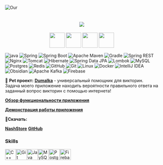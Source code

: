 ![Our](https://github.com/user-attachments/assets/9b1a4503-ab43-41d5-a2b1-97c2f6ab1830)



<h1 align="center">
  <a href="https://git.io/typing-svg">
    <img src="https://readme-typing-svg.herokuapp.com/?lines=Delphington,+Java+Developer&size=30">
  </a>
</h1>







<div id="header" align="center">
    <img src="https://media2.giphy.com/media/v1.Y2lkPTc5MGI3NjExNjVwcjd5ejc3cWN6NzYxaThuaWY2NGRxeXJhcjRudXMydmkybnA3cyZlcD12MV9pbnRlcm5hbF9naWZfYnlfaWQmY3Q9Zw/SmPKQDd4HOnyKgh0cV/giphy.gif" width="50"/>
    <img src="https://media3.giphy.com/media/v1.Y2lkPTc5MGI3NjExc2xxY2xnYmljc3hjZ3d2b3I1dHNqOGZyMmpnYmt6bzVmbWt2dno5ZSZlcD12MV9pbnRlcm5hbF9naWZfYnlfaWQmY3Q9Zw/RbDKaczqWovIugyJmW/giphy.gif" width="50"/>
    <img src="https://media2.giphy.com/media/v1.Y2lkPTc5MGI3NjExdHFkcmZkam8yNng4MDNvNml2NW1xN3FhcXZ2bG5sYmdzaXVkYWpocSZlcD12MV9pbnRlcm5hbF9naWZfYnlfaWQmY3Q9Zw/ho0xXatV7b3Fo1ZRXN/giphy.gif" width="50"/>
      <img src="https://media1.giphy.com/media/v1.Y2lkPTc5MGI3NjExNmQxd21qaGJ4OWxubnI5dHZzYWFrbzlyNWxldzVkZTJub2kzeHB3NiZlcD12MV9pbnRlcm5hbF9naWZfYnlfaWQmY3Q9Zw/26BRvxlVGNja38s2A/giphy.gif" width="50"/>

</div>




![java](https://img.shields.io/badge/Java-%23ED8B00.svg?&style=for-the-badge&logo=openjdk&logoColor=white)
![Spring](https://img.shields.io/badge/Spring-6DB33F?style=for-the-badge&logo=spring&logoColor=white)
![Spring Boot](https://img.shields.io/badge/Spring%20Boot-6DB33F?style=for-the-badge&logo=springboot&logoColor=fff)
![Apache Maven](https://img.shields.io/badge/Apache%20Maven-C71A36?style=for-the-badge&logo=Apache%20Maven&logoColor=white)
![Gradle](https://img.shields.io/badge/Gradle-02303A.svg?style=for-the-badge&logo=Gradle&logoColor=white)
![Spring REST](https://img.shields.io/badge/Spring%20REST-6DB33F?style=for-the-badge&logo=spring&logoColor=fff)
![Nginx](https://img.shields.io/badge/nginx-%23009639.svg?style=for-the-badge&logo=nginx&logoColor=white)
![Tomcat](https://img.shields.io/badge/Tomcat-FF6F00?style=for-the-badge)
![Hibernate](https://img.shields.io/badge/Hibernate-59666C?style=for-the-badge&logo=Hibernate&logoColor=white)
![Spring Data JPA](https://img.shields.io/badge/Spring%20Data%20JPA-6DB33F?style=for-the-badge&logo=spring&logoColor=fff)
![Lombok](https://img.shields.io/badge/lombok-green?style=for-the-badge&logo=flask&logoColor=white)
![MySQL](https://img.shields.io/badge/mysql-4479A1.svg?style=for-the-badge&logo=mysql&logoColor=white)
![Postgres](https://img.shields.io/badge/postgres-%23316192.svg?style=for-the-badge&logo=postgresql&logoColor=white)
![Redis](https://img.shields.io/badge/redis-%23DD0031.svg?style=for-the-badge&logo=redis&logoColor=white)
![GitHub](https://img.shields.io/badge/github-%23121011.svg?style=for-the-badge&logo=github&logoColor=white)
![Git](https://img.shields.io/badge/git-%23F05033.svg?style=for-the-badge&logo=git&logoColor=white)
![Linux](https://img.shields.io/badge/Linux-FCC624?style=for-the-badge&logo=linux&logoColor=black)
![Docker](https://img.shields.io/badge/docker-%230db7ed.svg?style=for-the-badge&logo=docker&logoColor=white)
![IntelliJ IDEA](https://img.shields.io/badge/IntelliJIDEA-000000.svg?style=for-the-badge&logo=intellij-idea&logoColor=white)
![Obsidian](https://img.shields.io/badge/Obsidian-%23483699.svg?style=for-the-badge&logo=obsidian&logoColor=white)
![Apache Kafka](https://img.shields.io/badge/Apache%20Kafka-000?style=for-the-badge&logo=apachekafka)
![Firebase](https://img.shields.io/badge/Firebase-FFCA28?style=for-the-badge&logo=firebase&logoColor=black)







🚀 **Pet проект:** [**Dumalka**](https://github.com/Delphington/Dumalka) - универсальный помощник для викторин. Задача моего приложение находить вероятности правильного ответа на заданный вопрос викторин c помощью интернета!

[**Обзор функциональности приложения**](https://youtu.be/RTaMZ_CRuJs?si=PIFTX8NYqSMqNku8)

[**Демонстрация работы приложения**](https://youtu.be/_8Q9ap84_1E?si=_fAz3dJSkEO2GqVo)

🥩**Скачать:**

[**NashStore**](http://store.nashstore.ru/store/6278ea414891a52a35489fdd)
[**GitHub**](https://github.com/Delphington/Dumalka/releases/tag/Dumalka)

### Skills 
<p align="left">
<a href="https://docs.microsoft.com/en-us/cpp/?view=msvc-170" target="_blank" rel="noreferrer"><img src="https://raw.githubusercontent.com/danielcranney/readme-generator/main/public/icons/skills/cplusplus-colored.svg" width="36" height="36" alt="C++" /></a><a href="https://git-scm.com/" target="_blank" rel="noreferrer"><img src="https://raw.githubusercontent.com/danielcranney/readme-generator/main/public/icons/skills/git-colored.svg" width="36" height="36" alt="Git" /></a><a href="https://www.oracle.com/java/" target="_blank" rel="noreferrer"><img src="https://raw.githubusercontent.com/danielcranney/readme-generator/main/public/icons/skills/java-colored.svg" width="36" height="36" alt="Java" /></a><a href="https://www.mysql.com/" target="_blank" rel="noreferrer"><img src="https://raw.githubusercontent.com/danielcranney/readme-generator/main/public/icons/skills/mysql-colored.svg" width="36" height="36" alt="MySQL" /></a><a href="https://www.postgresql.org/" target="_blank" rel="noreferrer"><img src="https://raw.githubusercontent.com/danielcranney/readme-generator/main/public/icons/skills/postgresql-colored.svg" width="36" height="36" alt="PostgreSQL" /></a><a href="https://firebase.google.com/" target="_blank" rel="noreferrer"><img src="https://raw.githubusercontent.com/danielcranney/readme-generator/main/public/icons/skills/firebase-colored.svg" width="36" height="36" alt="Firebase" /></a>
                    </p>
                    




<!--


Я начинающий Бэкен разработчик. Мой путь в it начался со Школы 21 от Сбера, где я прошел интенсив. После интенсива был промежуток в пару месяцев, где я пробовал себя во многих направлениях, пробовал изучать язык Си, Python, попробовал свои силы в data science, но больше всего меня зацепила Frontend разработка! С мая 2022 года по апрель 2023 я изучал Frontend разработку на курсах Яндекс Практикум. В настоящий момент мое обучение на курсе завершено и я нашел свою первую работу!

- 🔭 Участвовал в бассейне Школы 21 от Сбера.
- 📚 Завершил курсы по веб-разработке Яндекс Практикум!
- ⚡ Являюсь старшим студентом на курсе Веб-разработки Яндекс Практикум.



**Delphington/Delphington** is a ✨ _special_ ✨ repository because its `README.md` (this file) appears on your GitHub profile.

Here are some ideas to get you started:

- 🔭 I’m currently working on ...
- 🌱 I’m currently learning ...
- 👯 I’m looking to collaborate on ...
- 🤔 I’m looking for help with ...
- 💬 Ask me about ...
- 📫 How to reach me: ...
- 😄 Pronouns: ...
- ⚡ Fun fact: ...
-->
